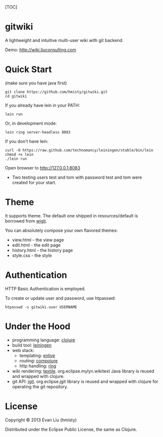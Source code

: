 [TOC]

gitwiki
=======

A lightweight and intuitive multi-user wiki with git backend.

Demo: http://wiki.liuconsulting.com

Quick Start
=======

(make sure you have java first)

	git clone https://github.com/hmisty/gitwiki.git
	cd gitwiki

If you already have lein in your PATH:

	lein run

Or, in development mode:

	lein ring server-headless 8083

If you don't have lein:

	curl -O https://raw.github.com/technomancy/leiningen/stable/bin/lein
	chmod +x lein
	./lein run

Open browser to http://127.0.0.1:8083

* Two testing users test and tom with password test and tom were created for your start.

Theme
=======
It supports theme. The default one shipped in resources/default is borrowed from [wigit](https://github.com/remko/wigit).

You can absolutely compose your own flavored themes:

* view.html - the view page
* edit.html - the edit page
* history.html - the history page
* style.css - the style

Authentication
=======
HTTP Basic Authentication is employed.

To create or update user and password, use htpasswd:

	htpasswd -s gitwiki.user USERNAME

Under the Hood
=======
* programming language: [clojure][1]
* build tool: [leiningen][2]
* web stack:
	- templating: [enlive][3]
	- routing: [compojure][4]
	- http handling: [ring][5]
* wiki rendering: [textile][6]. org.eclipse.mylyn.wikitext Java library is reused and wrapped with clojure.
* git API: [jgit][7]. org.eclipse.jgit library is reused and wrapped with clojure for operating the git repository.

[1]: http://clojure.org/
[2]: http://leiningen.org/
[3]: https://github.com/cgrand/enlive
[4]: https://github.com/weavejester/compojure
[5]: https://github.com/ring-clojure/ring.git
[6]: http://en.wikipedia.org/wiki/Textile_(markup_language)
[7]: http://www.jgit.org

License
=======
Copyright © 2013 Evan Liu (hmisty)

Distributed under the Eclipse Public License, the same as Clojure.
